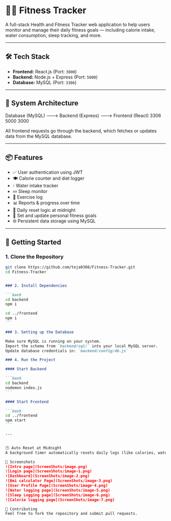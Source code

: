 # 🏋️‍♂️ Fitness Tracker

A full-stack Health and Fitness Tracker web application to help users monitor and manage their daily fitness goals — including calorie intake, water consumption, sleep tracking, and more.

---

## 🛠 Tech Stack

- **Frontend:** React.js (Port: `3000`)
- **Backend:** Node.js + Express (Port: `5000`)
- **Database:** MySQL (Port: `3306`)

---

## 🔗 System Architecture

Database (MySQL) ---> Backend (Express) ---> Frontend (React)
    3306                   5000                 3000


All frontend requests go through the backend, which fetches or updates data from the MySQL database.

---

## 📦 Features

- ✅ User authentication using JWT
- 🍽 Calorie counter and diet logger
- 💧 Water intake tracker
- 💤 Sleep monitor
- 🏃 Exercise log
- 📊 Reports & progress over time
- 📅 Daily reset logic at midnight
- 🎯 Set and update personal fitness goals
- 🌐 Persistent data storage using MySQL

---

## 🚀 Getting Started

### 1. Clone the Repository

```bash
git clone https://github.com/teja0308/Fitness-Tracker.git
cd Fitness-Tracker

```

````md

### 2. Install Dependencies

```bash
cd backend
npm i

cd ../frontend
npm i
```

### 3. Setting up the Database

Make sure MySQL is running on your system.
Import the schema from `backend/sql/` into your local MySQL server.
Update database credentials in: `backend/config/db.js`

### 4. Run the Project

#### Start Backend

```bash
cd backend
nodemon index.js
```

#### Start Frontend

```bash
cd ../frontend
npm start
```

---


🕒 Auto Reset at Midnight
A background timer automatically resets daily logs (like calories, water, etc.) at midnight using a setTimeout and setInterval logic.

📸 Screenshots
![Intro page](ScreenShots/image.png)
![Login page](ScreenShots/image-1.png)
![Dashboard](ScreenShots/image-2.png)
![Bmi calculator Page](ScreenShots/image-3.png)
![User Profile Page](ScreenShots/image-4.png)
![Water logging page](ScreenShots/image-5.png)
![Sleep Logging page](ScreenShots/image-6.png)
![Calorie logging page](ScreenShots/image-7.png)

🙌 Contributing
Feel free to fork the repository and submit pull requests.